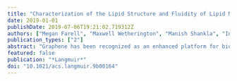 ```yaml
---
title: "Characterization of the Lipid Structure and Fluidity of Lipid Membranes on Epitaxial Graphene and Their Correlation to Graphene Features"
date: 2019-01-01
publishDate: 2019-07-06T19:21:02.719312Z
authors: ["Megan Farell", "Maxwell Wetherington", "Manish Shankla", "Inseok Chae", "Shruti Subramanian", "Seong H. Kim", "Aleksei Aksimentiev", "Joshua Robinson", "Manish Kumar"]
publication_types: ["2"]
abstract: "Graphene has been recognized as an enhanced platform for biosensors because of its high electron mobility. To integrate active membrane proteins into graphene-based materials for such applications, graphenetextquoterights surface must be functionalized with lipids to mimic the biological environment of these proteins. Several studies have examined supported lipids on various types of graphene and obtained conflicting results for the lipid structure. Here, we present a correlative characterization technique based on fluorescence measurements in a Raman spectroscopy setup to study the lipid structure and dynamics on epitaxial graphene. Compared to other graphene variations, epitaxial graphene is grown on a substrate more conducive to production of electronics and offers unique topographic features. On the basis of experimental and computational results, we propose that a lipid sesquilayer (1.5 bilayer) forms on epitaxial graphene and demonstrate that the distinct surface features of epitaxial graphene affect the structure and diffusion of supported lipids."
featured: false
publication: "*Langmuir*"
doi: "10.1021/acs.langmuir.9b00164"
---
```


